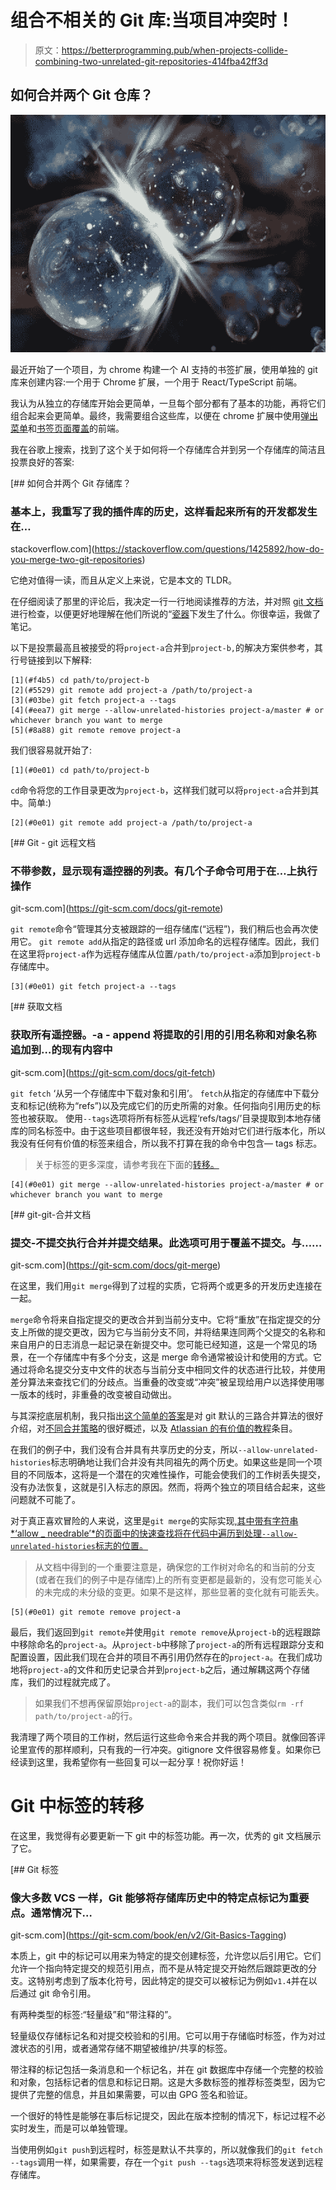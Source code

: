 # 组合不相关的 Git 库:当项目冲突时！

> 原文：<https://betterprogramming.pub/when-projects-collide-combining-two-unrelated-git-repositories-414fba42ff3d>

## **如何合并两个 Git 仓库？**

![](img/baaf6cdb3d4c8b9fed3611257a19832b.png)

最近开始了一个项目，为 chrome 构建一个 AI 支持的书签扩展，使用单独的 git 库来创建内容:一个用于 Chrome 扩展，一个用于 React/TypeScript 前端。

我认为从独立的存储库开始会更简单，一旦每个部分都有了基本的功能，再将它们组合起来会更简单。最终，我需要组合这些库，以便在 chrome 扩展中使用[弹出菜单](https://developer.chrome.com/docs/extensions/mv3/user_interface/#popup)和[书签页面覆盖](https://developer.chrome.com/docs/extensions/mv3/override/)的前端。

我在谷歌上搜索，找到了这个关于如何将一个存储库合并到另一个存储库的简洁且投票良好的答案:

[](https://stackoverflow.com/questions/1425892/how-do-you-merge-two-git-repositories) [## 如何合并两个 Git 存储库？

### 基本上，我重写了我的插件库的历史，这样看起来所有的开发都发生在…

stackoverflow.com](https://stackoverflow.com/questions/1425892/how-do-you-merge-two-git-repositories) 

它绝对值得一读，而且从定义上来说，它是本文的 TLDR。

在仔细阅读了那里的评论后，我决定一行一行地阅读推荐的方法，并对照 [git 文档](https://git-scm.com/docs/)进行检查，以便更好地理解在他们所说的“[瓷器](https://git-scm.com/book/en/v2/Git-Internals-Plumbing-and-Porcelain)下发生了什么。你很幸运，我做了笔记。

以下是投票最高且被接受的将`project-a`合并到`project-b,`的解决方案供参考，其行号链接到以下解释:

```
[1](#f4b5) cd path/to/project-b
[2](#5529) git remote add project-a /path/to/project-a
[3](#03be) git fetch project-a --tags
[4](#eea7) git merge --allow-unrelated-histories project-a/master # or whichever branch you want to merge
[5](#8a88) git remote remove project-a
```

我们很容易就开始了:

```
[1](#0e01) cd path/to/project-b
```

`cd`命令将您的工作目录更改为`project-b`，这样我们就可以将`project-a`合并到其中。简单:)

```
[2](#0e01) git remote add project-a /path/to/project-a
```

[](https://git-scm.com/docs/git-remote) [## Git - git 远程文档

### 不带参数，显示现有遥控器的列表。有几个子命令可用于在…上执行操作

git-scm.com](https://git-scm.com/docs/git-remote) 

`git remote`命令“管理其分支被跟踪的一组存储库(“远程”)，我们稍后也会再次使用它。
`git remote add`从指定的路径或 url 添加命名的远程存储库。因此，我们在这里将`project-a`作为远程存储库从位置`/path/to/project-a`添加到`project-b`存储库中。

```
[3](#0e01) git fetch project-a --tags 
```

[](https://git-scm.com/docs/git-fetch) [## 获取文档

### 获取所有遥控器。-a - append 将提取的引用的引用名称和对象名称追加到…的现有内容中

git-scm.com](https://git-scm.com/docs/git-fetch) 

`git fetch` ‘从另一个存储库中下载对象和引用’。
`fetch`从指定的存储库中下载分支和标记(统称为“refs”)以及完成它们的历史所需的对象。任何指向引用历史的标签也被获取。
使用`--tags`选项将所有标签从远程‘refs/tags/’目录提取到本地存储库的同名标签中。由于这些项目都很年轻，我还没有开始对它们进行版本化，所以我没有任何有价值的标签来组合，所以我不打算在我的命令中包含— tags 标志。

> 关于标签的更多深度，请参考我在下面的[转移。](#0682)

```
[4](#0e01) git merge --allow-unrelated-histories project-a/master # or whichever branch you want to merge 
```

[](https://git-scm.com/docs/git-merge) [## git-git-合并文档

### 提交-不提交执行合并并提交结果。此选项可用于覆盖不提交。与……

git-scm.com](https://git-scm.com/docs/git-merge) 

在这里，我们用`git merge`得到了过程的实质，它将两个或更多的开发历史连接在一起。

`merge`命令将来自指定提交的更改合并到当前分支中。它将“重放”在指定提交的分支上所做的提交更改，因为它与当前分支不同，并将结果连同两个父提交的名称和来自用户的日志消息一起记录在新提交中。您可能已经知道，这是一个常见的场景，在一个存储库中有多个分支，这是 merge 命令通常被设计和使用的方式。它通过将命名提交分支中文件的状态与当前分支中相同文件的状态进行比较，并使用差分算法来查找它们的分歧点。当重叠的改变或“冲突”被呈现给用户以选择使用哪一版本的线时，非重叠的改变被自动做出。

与其深挖底层机制，我只指出[这个简单的答案](https://stackoverflow.com/questions/14961255/how-does-git-merge-work-in-details)是对 git 默认的三路合并算法的很好介绍，对[不同合并策略](https://git-scm.com/docs/merge-strategies)的很好概述，以及 [Atlassian 的有价值的教程](https://www.atlassian.com/git/tutorials/using-branches/git-merge)条目。

在我们的例子中，我们没有合并具有共享历史的分支，所以`--allow-unrelated-histories`标志明确地让我们合并没有共同祖先的两个历史。如果这些是同一个项目的不同版本，这将是一个潜在的灾难性操作，可能会使我们的工作树丢失提交，没有办法恢复，这就是引入标志的原因。然而，将两个独立的项目结合起来，这些问题就不可能了。

对于真正喜欢冒险的人来说，这里是`git merge`的实际实现[,其中带有字符串*‘allow _ needrable’*的页面中的快速查找将在代码中遍历到处理`--allow-unrelated-histories`标志的位置。](https://github.com/git/git/blob/74cc1aa55f30ed76424a0e7226ab519aa6265061/builtin/merge.c#L299)

> 从文档中得到的一个重要注意是，确保您的工作树对命名的和当前的分支(或者在我们的例子中是存储库)上的所有变更都是最新的，没有您可能关心的未完成的未分级的变更。如果不是这样，那些显著的变化就有可能丢失。

```
[5](#0e01) git remote remove project-a
```

最后，我们返回到`git remote`并使用`git remote remove`从`project-b`的远程跟踪中移除命名的`project-a`。从`project-b`中移除了`project-a`的所有远程跟踪分支和配置设置，因此我们现在合并的项目不再引用仍然存在的`project-a`。在我们成功地将`project-a`的文件和历史记录合并到`project-b`之后，通过解耦这两个存储库，我们的过程就完成了。

> 如果我们不想再保留原始`project-a`的副本，我们可以包含类似`rm -rf path/to/project-a`的行。

我清理了两个项目的工作树，然后运行这些命令来合并我的两个项目。就像回答评论里宣传的那样顺利，只有我的一行冲突。gitignore 文件很容易修复。如果你已经读到这里，我希望你有一些回复可以一起分享！祝你好运！

# Git 中标签的转移

在这里，我觉得有必要更新一下 git 中的标签功能。再一次，优秀的 git 文档展示了它。

[](https://git-scm.com/book/en/v2/Git-Basics-Tagging) [## Git 标签

### 像大多数 VCS 一样，Git 能够将存储库历史中的特定点标记为重要点。通常情况下…

git-scm.com](https://git-scm.com/book/en/v2/Git-Basics-Tagging) 

本质上，git 中的标记可以用来为特定的提交创建标签，允许您以后引用它。它们允许一个指向特定提交的规范引用点，而不是从特定提交开始然后跟踪更改的分支。这特别考虑到了版本化符号，因此特定的提交可以被标记为例如`v1.4`并在以后通过 git 命令引用。

有两种类型的标签:“轻量级”和“带注释的”。

轻量级仅存储标记名和对提交校验和的引用。它可以用于存储临时标签，作为对过渡状态的引用，或者通常存储不期望被维护/共享的标签。

带注释的标记包括一条消息和一个标记名，并在 git 数据库中存储一个完整的校验和对象，包括标记者的信息和标记日期。这是大多数标签的推荐标签类型，因为它提供了完整的信息，并且如果需要，可以由 GPG 签名和验证。

一个很好的特性是能够在事后标记提交，因此在版本控制的情况下，标记过程不必实时发生，而是可以单独管理。

当使用例如`git push`到远程时，标签是默认不共享的，所以就像我们的`git fetch --tags`调用一样，如果需要，存在一个`git push --tags`选项来将标签发送到远程存储库。